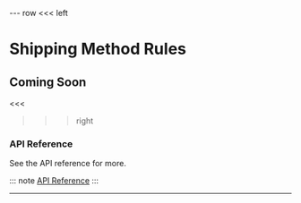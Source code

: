 --- row
<<< left
# Shipping Method Rules
## Coming Soon
<<<

>>> right

### API Reference
See the API reference for more.

::: note
[API Reference](api/index.html)
:::

>>>
---
